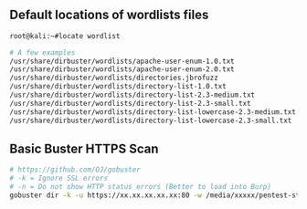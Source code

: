 Default locations of wordlists files
--------------------------
```bash
root@kali:~#locate wordlist

# A few examples
/usr/share/dirbuster/wordlists/apache-user-enum-1.0.txt
/usr/share/dirbuster/wordlists/apache-user-enum-2.0.txt
/usr/share/dirbuster/wordlists/directories.jbrofuzz
/usr/share/dirbuster/wordlists/directory-list-1.0.txt
/usr/share/dirbuster/wordlists/directory-list-2.3-medium.txt
/usr/share/dirbuster/wordlists/directory-list-2.3-small.txt
/usr/share/dirbuster/wordlists/directory-list-lowercase-2.3-medium.txt
/usr/share/dirbuster/wordlists/directory-list-lowercase-2.3-small.txt
```


Basic Buster HTTPS Scan
----------------------------------------------------
```bash
# https://github.com/OJ/gobuster
# -k = Ignore SSL errors
# -n = Do not show HTTP status errors (Better to load into Burp)
gobuster dir -k -u https://xx.xx.xx.xx.xx:80 -w /media/xxxxx/pentest-stuff/dirbuster-ng/wordlists/common.txt -n
```
